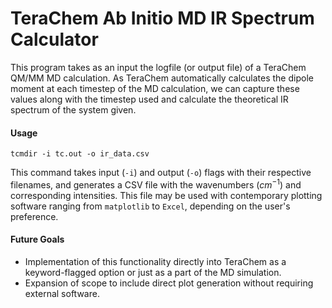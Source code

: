 # TeraChem Ab Initio MD IR Spectrum Calculator

This program takes as an input the logfile (or output file) of a TeraChem QM/MM MD calculation.  As TeraChem automatically calculates the dipole moment at each timestep of the MD calculation, we can capture these values along with the timestep used and calculate the theoretical IR spectrum of the system given.

#### Usage
`tcmdir -i tc.out -o ir_data.csv`

This command takes input (`-i`) and output (`-o`) flags with their respective filenames, and generates a CSV file with the wavenumbers ($cm^{-1}$) and corresponding intensities.  This file may be used with contemporary plotting software ranging from `matplotlib` to `Excel`, depending on the user's preference.

#### Future Goals
- Implementation of this functionality directly into TeraChem as a keyword-flagged option or just as a part of the MD simulation.
- Expansion of scope to include direct plot generation without requiring external software.
